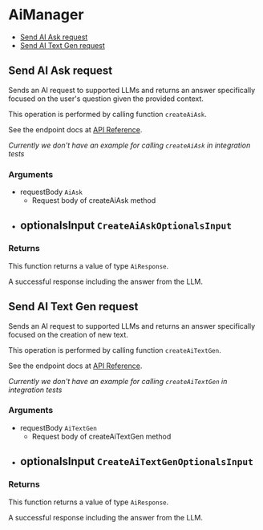 # AiManager

- [Send AI Ask request](#send-ai-ask-request)
- [Send AI Text Gen request](#send-ai-text-gen-request)

## Send AI Ask request

Sends an AI request to supported LLMs and returns an answer specifically focused on the user's question given the provided context.

This operation is performed by calling function `createAiAsk`.

See the endpoint docs at
[API Reference](https://developer.box.com/reference/post-ai-ask/).

_Currently we don't have an example for calling `createAiAsk` in integration tests_

### Arguments

- requestBody `AiAsk`
  - Request body of createAiAsk method
- optionalsInput `CreateAiAskOptionalsInput`
  -

### Returns

This function returns a value of type `AiResponse`.

A successful response including the answer from the LLM.

## Send AI Text Gen request

Sends an AI request to supported LLMs and returns an answer specifically focused on the creation of new text.

This operation is performed by calling function `createAiTextGen`.

See the endpoint docs at
[API Reference](https://developer.box.com/reference/post-ai-text-gen/).

_Currently we don't have an example for calling `createAiTextGen` in integration tests_

### Arguments

- requestBody `AiTextGen`
  - Request body of createAiTextGen method
- optionalsInput `CreateAiTextGenOptionalsInput`
  -

### Returns

This function returns a value of type `AiResponse`.

A successful response including the answer from the LLM.
